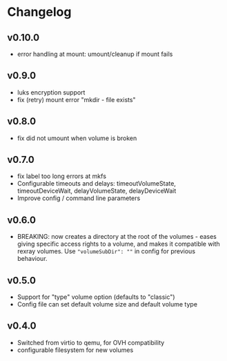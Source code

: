 # Changelog

## v0.10.0

* error handling at mount: umount/cleanup if mount fails

## v0.9.0

* luks encryption support
* fix (retry) mount error "mkdir - file exists"

## v0.8.0

* fix did not umount when volume is broken

## v0.7.0

* fix label too long errors at mkfs
* Configurable timeouts and delays: timeoutVolumeState, timeoutDeviceWait, delayVolumeState, delayDeviceWait
* Improve config / command line parameters

## v0.6.0

* BREAKING: now creates a directory at the root of the volumes - eases giving specific access rights to a volume, and makes it compatible with rexray volumes. Use `"volumeSubDir": ""` in config for previous behaviour.

## v0.5.0

* Support for "type" volume option (defaults to "classic")
* Config file can set default volume size and default volume type

## v0.4.0

* Switched from virtio to qemu, for OVH compatibility
* configurable filesystem for new volumes
